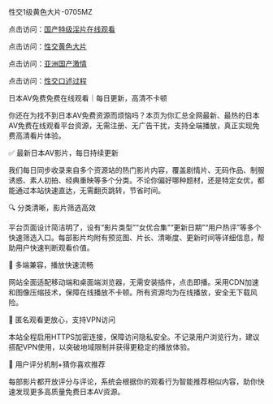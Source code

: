 
性交1级黄色大片-0705MZ


点击访问：<a href="https://fdhf-454.pages.dev/">国产特级淫片在线观看</a>

点击访问：<a href="https://vassv.pages.dev/">性交黄色大片</a>

点击访问：<a href="https://bered.pages.dev/">亚洲国产激情</a>

点击访问：<a href="https://rtj-3zo.pages.dev/">性交口述过程</a>




日本AV免费免费在线观看｜每日更新，高清不卡顿

你还在为找不到日本AV免费资源而烦恼吗？本页为你汇总全网最新、最热的日本AV免费在线观看平台资源，无需注册、无广告干扰，支持全端播放，真正实现免费高清看片体验。

✅ 最新日本AV影片，每日持续更新

我们每日同步收录来自多个资源站的热门影片内容，覆盖剧情片、无码作品、制服诱惑、素人初拍、经典重映等多个分类。不论你偏好哪种题材，还是特定女优，都能通过本站快速直达，无需翻页跳转，节省时间。

🔍 分类清晰，影片筛选高效

平台页面设计简洁明了，设有“影片类型”“女优合集”“更新日期”“用户热评”等多个快速筛选入口。每部影片均附有预览图、片长、清晰度、更新时间等详细信息，帮助用户快速判断观看价值。

📱 多端兼容，播放快速流畅

网站全面适配移动端和桌面端浏览器，无需安装插件，点击即播。采用CDN加速和图像压缩技术，保障在线播放不卡顿。所有资源均为在线播放，安全无下载风险。

🔐 匿名观看更放心，支持VPN访问

本站全程启用HTTPS加密连接，保障访问隐私安全。不记录用户浏览行为，建议搭配VPN使用，以突破地域限制并获得更稳定的播放体验。

🌟 用户评分机制+猜你喜欢推荐

每部影片都开放评分与评论，系统会根据你的观看行为智能推荐相似内容，助你快速发现更多高质量免费日本AV资源。






























<span style="display:none;">[Canonical link](  ）</span>
